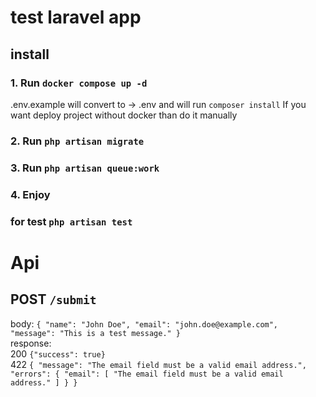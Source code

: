 # test laravel app

## install
### 1. Run `docker compose up -d` <br>

.env.example will convert to -> .env and
will run `composer install`
If you want deploy project without docker than do it manually 

### 2. Run `php artisan migrate`
### 3. Run `php artisan queue:work`
### 4. Enjoy
 
### for test `php artisan test`

# Api
## POST `/submit`
body:
`{
    "name": "John Doe",
    "email": "john.doe@example.com",
    "message": "This is a test message."
}
`
<br>
response: 
<br>
200 `{"success": true}`
<br>
422 `{
"message": "The email field must be a valid email address.",
"errors": {
    "email": [
        "The email field must be a valid email address."
    ]
  }
}`
